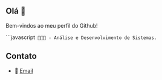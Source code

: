 ## Olá 👋
Bem-vindos ao meu perfil do Github!

```javascript`
👨🏻‍💻 - Análise e Desenvolvimento de Sistemas.`

## Contato
- 📧 [Email](mailto:oliveirafee77@gmail.com)
